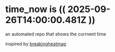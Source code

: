 # time_now is (( 2025-09-26T14:00:00.481Z ))

an automated repo that shows the currnent time

inspired by [breakingheatmap](https://github.com/breakingheatmap/breakingheatmap)